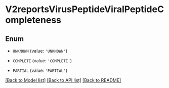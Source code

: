 # V2reportsVirusPeptideViralPeptideCompleteness


## Enum

* `UNKNOWN` (value: `'UNKNOWN'`)

* `COMPLETE` (value: `'COMPLETE'`)

* `PARTIAL` (value: `'PARTIAL'`)

[[Back to Model list]](../README.md#documentation-for-models) [[Back to API list]](../README.md#documentation-for-api-endpoints) [[Back to README]](../README.md)


